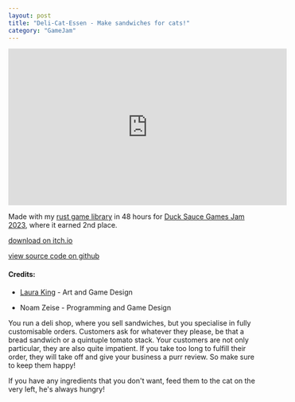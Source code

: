 ```yaml
---
layout: post
title: "Deli-Cat-Essen - Make sandwiches for cats!"
category: "GameJam"
---
```


<iframe width="560" height="315" src="https://www.youtube.com/embed/3-gcNAaqQVM" title="YouTube video player" frameborder="0" allow="accelerometer; autoplay; clipboard-write; encrypted-media; gyroscope; picture-in-picture; web-share" allowfullscreen></iframe>

Made with my [rust game library](https://github.com/NoamZeise/sdl2-rs-game-template) in 48 hours for [Duck Sauce Games Jam 2023](https://www.ducksauce.games/duck-sauce-jam-2023), where it earned  2nd  place.

[download on itch.io](https://noamzeise.itch.io/deli-cat-essen)

[view source code on github](https://github.com/NoamZeise/DSJ2023)

#### Credits:
* [Laura King](https://gerbzies.itch.io/) - Art and Game Design

* Noam Zeise - Programming and Game Design

You run a deli shop, where you sell sandwiches, but you specialise in fully customisable orders. Customers ask for whatever they please, be that a bread sandwich or a quintuple tomato stack. Your customers are not only particular, they are also quite impatient. If you take too long to fulfill their order, they will take off and give your business a purr review. So make sure to keep them happy!


If you have any ingredients that you don't want, feed them to the cat on the very left, he's always hungry!
